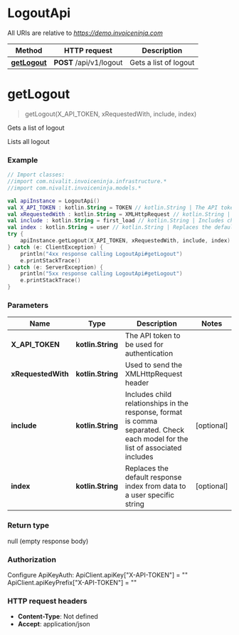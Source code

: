 # LogoutApi

All URIs are relative to *https://demo.invoiceninja.com*

Method | HTTP request | Description
------------- | ------------- | -------------
[**getLogout**](LogoutApi.md#getLogout) | **POST** /api/v1/logout | Gets a list of logout


<a name="getLogout"></a>
# **getLogout**
> getLogout(X_API_TOKEN, xRequestedWith, include, index)

Gets a list of logout

Lists all logout

### Example
```kotlin
// Import classes:
//import com.nivalit.invoiceninja.infrastructure.*
//import com.nivalit.invoiceninja.models.*

val apiInstance = LogoutApi()
val X_API_TOKEN : kotlin.String = TOKEN // kotlin.String | The API token to be used for authentication
val xRequestedWith : kotlin.String = XMLHttpRequest // kotlin.String | Used to send the XMLHttpRequest header
val include : kotlin.String = first_load // kotlin.String | Includes child relationships in the response, format is comma separated. Check each model for the list of associated includes
val index : kotlin.String = user // kotlin.String | Replaces the default response index from data to a user specific string
try {
    apiInstance.getLogout(X_API_TOKEN, xRequestedWith, include, index)
} catch (e: ClientException) {
    println("4xx response calling LogoutApi#getLogout")
    e.printStackTrace()
} catch (e: ServerException) {
    println("5xx response calling LogoutApi#getLogout")
    e.printStackTrace()
}
```

### Parameters

Name | Type | Description  | Notes
------------- | ------------- | ------------- | -------------
 **X_API_TOKEN** | **kotlin.String**| The API token to be used for authentication |
 **xRequestedWith** | **kotlin.String**| Used to send the XMLHttpRequest header |
 **include** | **kotlin.String**| Includes child relationships in the response, format is comma separated. Check each model for the list of associated includes | [optional]
 **index** | **kotlin.String**| Replaces the default response index from data to a user specific string | [optional]

### Return type

null (empty response body)

### Authorization


Configure ApiKeyAuth:
    ApiClient.apiKey["X-API-TOKEN"] = ""
    ApiClient.apiKeyPrefix["X-API-TOKEN"] = ""

### HTTP request headers

 - **Content-Type**: Not defined
 - **Accept**: application/json

